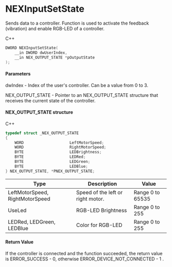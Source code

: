 ﻿# NEXInputSetState
Sends data to a controller. Function is used to activate the feedback (vibration) and enable RGB-LED of a controller.

С++
```c
DWORD NEXInputSetState(
	__in DWORD dwUserIndex,
	__in NEX_OUTPUT_STATE *pOutputState
);
```

#### Parameters
dwIndex - Index of the user's controller. Can be a value from 0 to 3.

NEX_OUTPUT_STATE - Pointer to an NEX_OUTPUT_STATE structure that receives the current state of the controller.


#### NEX_OUTPUT_STATE structure
C++
```c
typedef struct _NEX_OUTPUT_STATE
{
	WORD					LeftMotorSpeed;
	WORD					RightMotorSpeed;
	BYTE					LEDBrightness;
	BYTE					LEDRed;
	BYTE					LEDGreen;
	BYTE					LEDBlue;
} NEX_OUTPUT_STATE, *PNEX_OUTPUT_STATE;
```

| Type | Description | Value |
| ------------- | ------------- | ------------- |
| LeftMotorSpeed, RightMotorSpeed | Speed of the left or right motor. | Range 0 to 65535 |
| UseLed | RGB-LED Brightness | Range 0 to 255 |
| LEDRed, LEDGreen, LEDBlue | Color for RGB-LED | Range 0 to 255 |


#### Return Value
If the controller is connected and the function succeeded, the return value is ERROR_SUCCESS - 0, otherwise ERROR_DEVICE_NOT_CONNECTED - 1 .